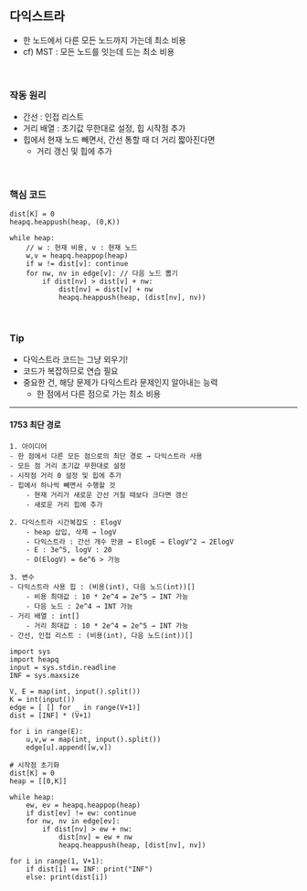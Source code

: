## 다익스트라

- 한 노드에서 다른 모든 노드까지 가는데 최소 비용
- cf) MST : 모든 노드를 잇는데 드는 최소 비용

<br>

### 작동 원리
- 간선 : 인접 리스트
- 거리 배열 : 초기값 무한대로 설정, 힙 시작점 추가
- 힙에서 현재 노드 빼면서, 간선 통할 때 더 거리 짧아진다면
  - 거리 갱신 및 힙에 추가

<br>

### 핵심 코드
```text
dist[K] = 0
heapq.heappush(heap, (0,K))

while heap:
    // w : 현재 비용, v : 현재 노드
    w,v = heapq.heappop(heap)
    if w != dist[v]: continue
    for nw, nv in edge[v]: // 다음 노드 뽑기 
        if dist[nv] > dist[v] + nw:
            dist[nv] = dist[v] + nw
            heapq.heappush(heap, (dist[nv], nv))
```

<br>

### Tip
- 다익스트라 코드는 그냥 외우기!
- 코드가 복잡하므로 연습 필요
- 중요한 건, 해당 문제가 다익스트라 문제인지 알아내는 능력
  - 한 점에서 다른 점으로 가는 최소 비용

---

#### 1753 최단 경로
```text
1. 아이디어
- 한 점에서 다른 모든 점으로의 최단 경로 → 다익스트라 사용
- 모든 점 거리 초기값 무한대로 설정
- 시작점 거리 0 설정 및 힙에 추가
- 힙에서 하나씩 빼면서 수행할 것
    - 현재 거리가 새로운 간선 거칠 때보다 크다면 갱신
    - 새로운 거리 힙에 추가

2. 다익스트라 시간복잡도 : ElogV
    - heap 삽입, 삭제 → logV
    - 다익스트라 : 간선 개수 만큼 → ElogE → ElogV^2 → 2ElogV
    - E : 3e^5, logV : 20
    - O(ElogV) = 6e^6 > 가능
    
3. 변수
- 다익스트라 사용 힙 : (비용(int), 다음 노드(int))[]
    - 비용 최대값 : 10 * 2e^4 = 2e^5 → INT 가능
    - 다음 노드 : 2e^4 → INT 가능
- 거리 배열 : int[]
    - 거리 최대값 : 10 * 2e^4 = 2e^5 → INT 가능
- 간선, 인접 리스트 : (비용(int), 다음 노드(int))[]
```
```text
import sys
import heapq
input = sys.stdin.readline
INF = sys.maxsize

V, E = map(int, input().split())
K = int(input())
edge = [ [] for _ in range(V+1)]
dist = [INF] * (V+1)

for i in range(E):
    u,v,w = map(int, input().split())
    edge[u].append([w,v])

# 시작점 초기화
dist[K] = 0
heap = [[0,K]]

while heap:
    ew, ev = heapq.heappop(heap)
    if dist[ev] != ew: continue
    for nw, nv in edge[ev]:
        if dist[nv] > ew + nw:
            dist[nv] = ew + nw
            heapq.heappush(heap, [dist[nv], nv])

for i in range(1, V+1):
    if dist[i] == INF: print("INF")
    else: print(dist[i])
```